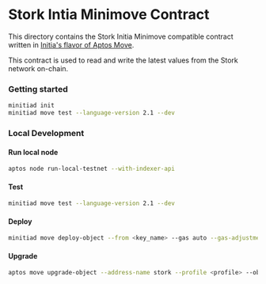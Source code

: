 # Stork Intia Minimove Contract

This directory contains the Stork Initia Minimove compatible contract written in [Initia's flavor of Aptos Move](https://docs.initia.xyz/home/core-concepts/initia-and-rollups/rollups/vms/minimove/introduction).

This contract is used to read and write the latest values from the Stork network on-chain.

### Getting started

```bash
minitiad init
minitiad move test --language-version 2.1 --dev
```

### Local Development

#### Run local node

```bash
aptos node run-local-testnet --with-indexer-api
```

#### Test

```bash
minitiad move test --language-version 2.1 --dev
```

#### Deploy

```bash
minitiad move deploy-object --from <key_name> --gas auto --gas-adjustment 1.5 --gas-prices <gas_price> --node <rpc_url> --chain-id <chain_id> --language-version 2.1
```

#### Upgrade

```bash
aptos move upgrade-object --address-name stork --profile <profile> --object-address <object-address> --move-2
```
